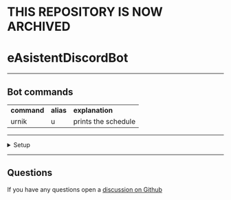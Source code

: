 # THIS REPOSITORY IS NOW ARCHIVED





# eAsistentDiscordBot
***
## Bot commands
<table>
<tbody>
  <tr>
    <td><b>command</b></td>
    <td><b>alias</b></td>
    <td><b>explanation</b></td>
  </tr>
  <tr>
    <td>urnik</td>
    <td>u</td>
    <td>prints the schedule</td>
  </tr>

</tbody>
</table>


***
<details>
    <summary>Setup</summary>

#### Seting up dependencies
if you are using [pipenv](https://github.com/pypa/pipenv)
    
    pipenv sync

if you are using [pip](https://github.com/pypa/pip)

    pip install -r requirements.txt

###
#### Setting up bot credentials and settings
* **run setup.py**
* insert your discord token into credentials.json > "BOT_TOKEN"
* insert your school_id into settings.json > "SCHOOL_ID"
* insert your class_id into settings.json > "CLASS_ID"
* insert the channel you want to have the schedule sent every day into 
  settings.json > "SCHEDULE_CHANNEL_ID"


<details>
  <summary>How to get school and class id</summary>

<!-- Not my school,
first school here https://dijaski.net/srednje-sole/srednje-sole-v-sloveniji -->

click print ![Click print image](https://i.imgur.com/lFiztdw.png)
* a popup window will open
* copy it's URL
* it will look something like 
https://www.easistent.com/urniki/izpis/94d50865b6c4d9553b4adc9a6942cb2af9926923/439113/...
* the first item after izpis/ is the school id, the second is the class id

![](https://i.imgur.com/hS6E5zf.png)
</details>

<details>
    <summary>How to get channel id</summary>

[Watch this tutorial](https://www.youtube.com/watch?v=YjiQ7CajAgg)


</details>

<details>
    <summary>How to create a discord bot and invite it to your server</summary>

* got to https://discord.com/developers/applications
* click "New Application" in the top right corner
* give your bot a name 
* click create
* click "Bot" in the left dropdown
* click "Add Bot" in the top right corner
* click "Yes, do it!"
* scroll down and enable "Message Content Intent"
![](https://i.imgur.com/ReMD5Gl.png)
* make sure that you save the changes
* click "OAuth2" the left dropdown then "URL Generator"
* in "SCOPES" select "bot" then "Read Messages/View Channels" and "Send Messages"
![](https://i.imgur.com/PXZZmWR.png)
* click copy and paste the URL into the URL bar then authorize your 
  application to the server you want it in

</details>
<details>
    <summary>How to get discord bot token</summary>

* In your application go to "Bot"
* click "Reset Token"

* copy the token and paste it into credentials.json


</details>
<details>
    <summary>Examples of settings.json and credentials.json</summary>

credentials.json
```json
{
    "BOT_TOKEN": "OTY1MjkzNDY4NjIyNjUxNDEz.YlxFmQ.6RBB2DMuFZ4GEo5uU9-5HPtE9_4"
}
```

settings.json
```json
{
    "SCHOOL_ID": "94d50865b6c4d9553b4adc9a6942cb2af9926923",
    "CLASS_ID": "439113",
    "SCHEDULE_CHANNEL_ID": "965156181372977162"

}
```

</details>
</details>

***
## Questions

If you have any questions open a 
[discussion on Github](https://github.com/PingWasFun/eAsistentDiscordBot/discussions/categories/general)
